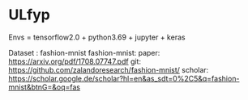 # ULfyp

Envs = tensorflow2.0 + python3.69 + jupyter + keras

Dataset : fashion-mnist
fashion-mnist: paper: https://arxiv.org/pdf/1708.07747.pdf
git: https://github.com/zalandoresearch/fashion-mnist/
scholar: https://scholar.google.de/scholar?hl=en&as_sdt=0%2C5&q=fashion-mnist&btnG=&oq=fas
